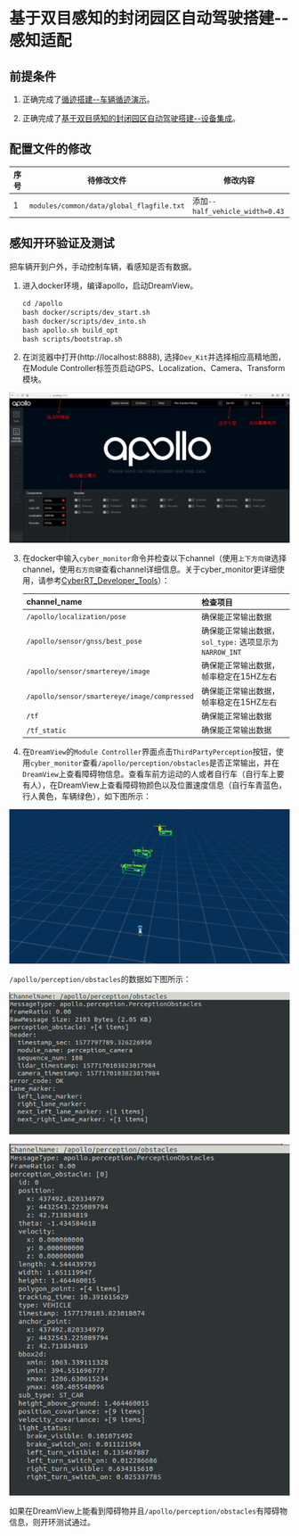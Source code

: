 # 基于双目感知的封闭园区自动驾驶搭建--感知适配

## 前提条件

 1. 正确完成了[循迹搭建--车辆循迹演示](../Waypoint_Following/start_waypoint_following_cn.md)。

 2. 正确完成了[基于双目感知的封闭园区自动驾驶搭建--设备集成](sensor_integration_cn.md)。

## 配置文件的修改

|序号 | 待修改文件 | 修改内容 | 
|---|---|---|
|  1 | `modules/common/data/global_flagfile.txt` |  添加`--half_vehicle_width=0.43` |

## 感知开环验证及测试

把车辆开到户外，手动控制车辆，看感知是否有数据。

 1. 进入docker环境，编译apollo，启动DreamView。

    ```
    cd /apollo  
    bash docker/scripts/dev_start.sh  
    bash docker/scripts/dev_into.sh  
    bash apollo.sh build_opt  
    bash scripts/bootstrap.sh  
    ```

 2. 在浏览器中打开(http://localhost:8888), 选择`Dev_Kit`并选择相应高精地图，在Module Controller标签页启动GPS、Localization、Camera、Transform模块。
 
![camera_adaption_dreamview](images/camera_adaption_dreamview.jpg)

 3. 在docker中输入`cyber_monitor`命令并检查以下channel（使用`上下方向键`选择channel，使用`右方向键`查看channel详细信息。关于cyber_monitor更详细使用，请参考[CyberRT_Developer_Tools](../../cyber/CyberRT_Developer_Tools.md)）：
	
	| channel_name | 检查项目 | 
	|---|---|
	|`/apollo/localization/pose`| 确保能正常输出数据 | 
	|`/apollo/sensor/gnss/best_pose` | 确保能正常输出数据，`sol_type:` 选项显示为`NARROW_INT` |
	|`/apollo/sensor/smartereye/image` | 确保能正常输出数据，帧率稳定在15HZ左右 |
	|`/apollo/sensor/smartereye/image/compressed` | 确保能正常输出数据，帧率稳定在15HZ左右 |
	|`/tf`| 确保能正常输出数据 |
	|`/tf_static` | 确保能正常输出数据 |
	
 4.  在`DreamView`的`Module Controller`界面点击`ThirdPartyPerception`按钮，使用`cyber_monitor`查看`/apollo/perception/obstacles`是否正常输出，并在`DreamView`上查看障碍物信息。查看车前方运动的人或者自行车（自行车上要有人），在DreamView上查看障碍物颜色以及位置速度信息（自行车青蓝色，行人黄色，车辆绿色），如下图所示：

![camera_adaption_dreamview_vehicle](images/camera_adaption_dreamview_vehicle.png)

`/apollo/perception/obstacles`的数据如下图所示：

![camera_adaption_dreamview_obstacle1](images/camera_adaption_dreamview_obstacle1.png)

![camera_adaption_dreamview_obstacle2](images/camera_adaption_dreamview_obstacle2.png)

如果在DreamView上能看到障碍物并且`/apollo/perception/obstacles`有障碍物信息，则开环测试通过。
